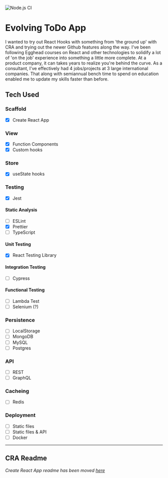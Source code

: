 ![Node.js CI](https://github.com/scott-joe/evolving-todo/workflows/Node.js%20CI/badge.svg?branch=master)
# Evolving ToDo App
I wanted to try out React Hooks with something from 'the ground up' with CRA and trying out the newer Github features along the way. I've been following Egghead courses on React and other technologies to solidify a lot of 'on the job' experience into something a little more complete. At a product company, it can takes years to realize you're behind the curve. As a consultant, I've effectively had 4 jobs/projects at 3 large international companies. That along with semiannual bench time to spend on education enabled me to update my skills faster than before.

## Tech Used

### Scaffold
- [x] Create React App

### View
- [x] Function Components
- [x] Custom hooks

### Store
- [x] useState hooks

### Testing
- [x] Jest

#### Static Analysis
- [ ] ESLint
- [x] Prettier
- [ ] TypeScript

#### Unit Testing
- [x] React Testing Library

#### Integration Testing
- [ ] Cypress

#### Functional Testing
- [ ] Lambda Test
- [ ] Selenium (?)

### Persistence
- [ ] LocalStorage
- [ ] MongoDB
- [ ] MySQL
- [ ] Postgres

### API
- [ ] REST
- [ ] GraphQL

### Cacheing
- [ ] Redis

### Deployment
- [ ] Static files
- [ ] Static files & API
- [ ] Docker
---------------------------------------------------------------------------
## CRA Readme
_Create React App readme has been moved [here](docs/cra.readme.md)_

